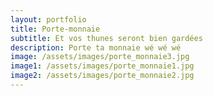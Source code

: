 ```yaml
---
layout: portfolio
title: Porte-monnaie
subtitle: Et vos thunes seront bien gardées
description: Porte ta monnaie wé wé wé
image: /assets/images/porte_monnaie3.jpg
image1: /assets/images/porte_monnaie1.jpg
image2: /assets/images/porte_monnaie2.jpg
---
```


